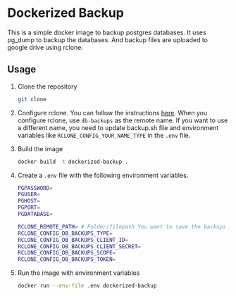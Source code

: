 # Dockerized Backup

This is a simple docker image to backup postgres databases. It uses pg_dump to backup the databases. And backup files are uploaded to google drive using rclone.

## Usage

1. Clone the repository

   ```bash
   git clone
   ```

2. Configure rclone. You can follow the instructions [here](https://rclone.org/drive/). When you configure rclone, use `db-backups` as the remote name. If you want to use a different name, you need to update backup.sh file and environment variables like `RCLONE_CONFIG_YOUR_NAME_TYPE` in the `.env` file.

3. Build the image

   ```bash
   docker build -t dockerized-backup .
   ```

4. Create a `.env` file with the following environment variables.

   ```bash
   PGPASSWORD=
   PGUSER=
   PGHOST=
   PGPORT=
   PGDATABASE=

   RCLONE_REMOTE_PATH= # Folder/filepath You want to save the backups in google drive
   RCLONE_CONFIG_DB_BACKUPS_TYPE=
   RCLONE_CONFIG_DB_BACKUPS_CLIENT_ID=
   RCLONE_CONFIG_DB_BACKUPS_CLIENT_SECRET=
   RCLONE_CONFIG_DB_BACKUPS_SCOPE=
   RCLONE_CONFIG_DB_BACKUPS_TOKEN=
   ```

5. Run the image with environment variables

   ```bash
   docker run --env-file .env dockerized-backup
   ```
